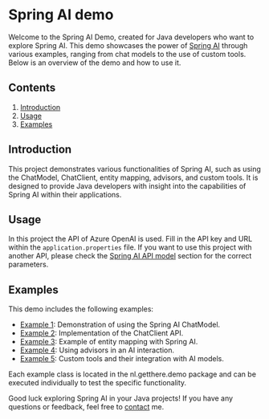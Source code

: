 # Spring AI demo
Welcome to the Spring AI Demo, created for Java developers who want to explore Spring AI. This demo showcases the power of [Spring AI](https://docs.spring.io/spring-ai/reference/) through various examples, ranging from chat models to the use of custom tools. Below is an overview of the demo and how to use it.
## Contents
1. [Introduction](#introduction)
3. [Usage](#usage)
4. [Examples](#examples)

## Introduction
This project demonstrates various functionalities of Spring AI, such as using the ChatModel, ChatClient, entity mapping, advisors, and custom tools. It is designed to provide Java developers with insight into the capabilities of Spring AI within their applications.

## Usage
In this project the API of Azure OpenAI is used.
Fill in the API key and URL within the `application.properties` file.
If you want to use this project with another API, please check the [Spring AI API model](https://docs.spring.io/spring-ai/reference/api/chatmodel.html) section for the correct parameters.

## Examples
This demo includes the following examples:

- [Example 1](src/main/java/nl/getthere/demo/example1/Example1.java): Demonstration of using the Spring AI ChatModel.
- [Example 2](src/main/java/nl/getthere/demo/example2/Example2.java): Implementation of the ChatClient API.
- [Example 3](src/main/java/nl/getthere/demo/example3/Example3.java): Example of entity mapping with Spring AI.
- [Example 4](src/main/java/nl/getthere/demo/example4/Example4.java): Using advisors in an AI interaction.
- [Example 5](src/main/java/nl/getthere/demo/tools/Example5.java): Custom tools and their integration with AI models.

Each example class is located in the nl.getthere.demo package and can be executed individually to test the specific functionality.

Good luck exploring Spring AI in your Java projects! If you have any questions or feedback, feel free to [contact](https://www.linkedin.com/in/berjanjonker/) me.
